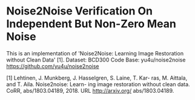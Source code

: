 # Noise2Noise Verification On Independent But Non-Zero Mean Noise

This is an implementation of 'Noise2Noise: Learning Image Restoration without Clean Data' [1].
Dataset: BCD300
Code Base: yu4u/noise2noise https://github.com/yu4u/noise2noise

[1] Lehtinen, J. Munkberg, J. Hasselgren, S. Laine, T. Kar-
ras, M. Aittala, and T. Aila. Noise2noise: Learn-
ing image restoration without clean data. CoRR,
abs/1803.04189, 2018. URL http://arxiv.org/
abs/1803.04189.
